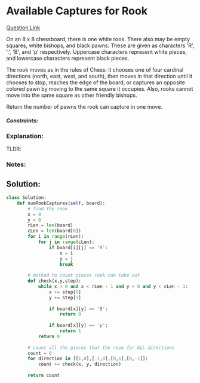 # Available Captures for Rook  

[Question Link](https://leetcode.com/problems/available-captures-for-rook/)  

On an 8 x 8 chessboard, there is one white rook.  There also may be empty squares, white bishops, and black pawns.  These are given as characters 'R', '.', 'B', and 'p' respectively. Uppercase characters represent white pieces, and lowercase characters represent black pieces.  

The rook moves as in the rules of Chess: it chooses one of four cardinal directions (north, east, west, and south), then moves in that direction until it chooses to stop, reaches the edge of the board, or captures an opposite colored pawn by moving to the same square it occupies.  Also, rooks cannot move into the same square as other friendly bishops.  

Return the number of pawns the rook can capture in one move.  

##### Constraints:

### Explanation:
TLDR: 

### Notes:


## Solution:
```Python
class Solution:
    def numRookCaptures(self, board):
        # find the rook
        x = 0
        y = 0
        rLen = len(board)
        cLen = len(board[0])
        for i in range(rLen):
            for j in range(cLen):
                if board[i][j] == 'R':
                    x = i
                    y = j
                    break
    
        # method to count pieces rook can take out
        def check(x,y,step):
            while x > 0 and x < rLen - 1 and y > 0 and y < cLen - 1:
                x += step[0]
                y += step[1]
                
                if board[x][y] == 'B':
                    return 0
                
                if board[x][y] == 'p':
                    return 1
            return 0
        
        # count all the pieces that the rook for ALL directions
        count = 0
        for direction in [[1,0],[-1,0],[0,1],[0,-1]]:
            count += check(x, y, direction)
        
        return count
```